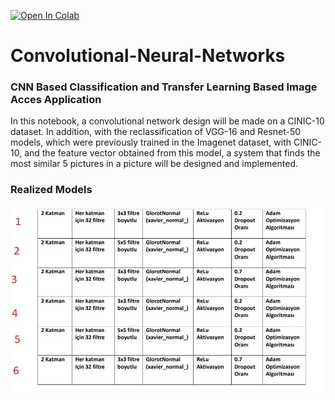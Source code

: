 [![Open In Colab](https://colab.research.google.com/assets/colab-badge.svg)](https://colab.research.google.com/drive/10U7b9vJs_SpdpraO52OeYK12ejqNNitL#scrollTo=gsoCHtpcoJHT)

# Convolutional-Neural-Networks

### CNN Based Classification and Transfer Learning Based Image Acces Application

In this notebook, a convolutional network design will be made on a CINIC-10 dataset. In addition, with the reclassification of VGG-16 and Resnet-50 models, which were previously trained in the Imagenet dataset, with CINIC-10, and the feature vector obtained from this model, a system that finds the most similar 5 pictures in a picture will be designed and implemented.

### Realized Models
<div style="text-align: center;">

![Results](/image/table.jpg)

</div>
